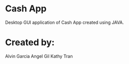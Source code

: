 # Cash App
Desktop GUI application of Cash App created using JAVA. 

# Created by:
Alvin Garcia
Angel Gil
Kathy Tran
